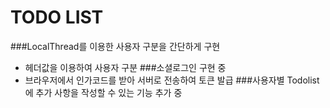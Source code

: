# TODO LIST
###LocalThread를 이용한 사용자 구분을 간단하게 구현
- 헤더값을 이용하여 사용자 구분
###소셜로그인 구현 중
- 브라우저에서 인가코드를 받아 서버로 전송하여 토큰 발급
###사용자별 Todolist에 추가 사항을 작성할 수 있는 기능 추가 중

